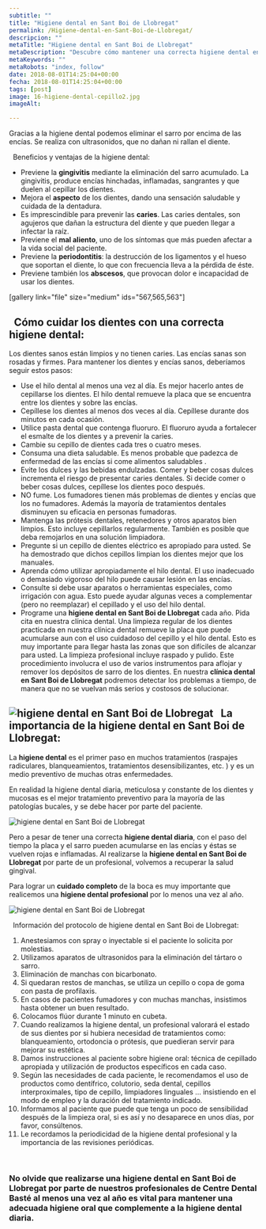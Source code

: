 ```yaml
---
subtitle: ""
title: "Higiene dental en Sant Boi de Llobregat"
permalink: /Higiene-dental-en-Sant-Boi-de-Llobregat/
descripcion: ""
metaTitle: "Higiene dental en Sant Boi de Llobregat"
metaDescription: "Descubre cómo mantener una correcta higiene dental en Sant Boi de Llobregat. Aprende a prevenir la gingivitis, caries y mal aliento con nuestros consejos y tratamientos profesionales en Centre Dental Basté. ¡Cuida tu sonrisa y salud bucal hoy mismo!"
metaKeywords: ""
metaRobots: "index, follow"
date: 2018-08-01T14:25:04+00:00
fecha: 2018-08-01T14:25:04+00:00
tags: [post]
image: 16-higiene-dental-cepillo2.jpg
imageAlt: 

---
```



Gracias a la higiene dental podemos eliminar el sarro por encima de las encías. Se realiza con ultrasonidos, que no dañan ni rallan el diente.

 
Beneficios y ventajas de la higiene dental:


* Previene la **gingivitis** mediante la eliminación del sarro acumulado. La gingivitis, produce encías hinchadas, inflamadas, sangrantes y que duelen al cepillar los dientes.
* Mejora el **aspecto** de los dientes, dando una sensación saludable y cuidada de la dentadura.
* Es imprescindible para prevenir las **caries**. Las caries dentales, son agujeros que dañan la estructura del diente y que pueden llegar a infectar la raíz.
* Previene el **mal aliento**, uno de los síntomas que más pueden afectar a la vida social del paciente.
* Previene la **periodontitis**: la destrucción de los ligamentos y el hueso que soportan el diente, lo que con frecuencia lleva a la pérdida de éste.
* Previene también los **abscesos**, que provocan dolor e incapacidad de usar los dientes.



[gallery link="file" size="medium" ids="567,565,563"]

 
Cómo cuidar los dientes con una correcta higiene dental:
----


Los dientes sanos están limpios y no tienen caries. Las encías sanas son rosadas y firmes. Para mantener los dientes y encías sanos, deberíamos seguir estos pasos:
* Use el hilo dental al menos una vez al día. Es mejor hacerlo antes de cepillarse los dientes. El hilo dental remueve la placa que se encuentra entre los dientes y sobre las encías.
* Cepíllese los dientes al menos dos veces al día. Cepíllese durante dos minutos en cada ocasión.
* Utilice pasta dental que contenga fluoruro. El fluoruro ayuda a fortalecer el esmalte de los dientes y a prevenir la caries.
* Cambie su cepillo de dientes cada tres o cuatro meses.
* Consuma una dieta saludable. Es menos probable que padezca de enfermedad de las encías si come alimentos saludables .
* Evite los dulces y las bebidas endulzadas. Comer y beber cosas dulces incrementa el riesgo de presentar caries dentales. Si decide comer o beber cosas dulces, cepíllese los dientes poco después.
* NO fume. Los fumadores tienen más problemas de dientes y encías que los no fumadores. Además la mayoría de tratamientos dentales disminuyen su eficacia en personas fumadoras.
* Mantenga las prótesis dentales, retenedores y otros aparatos bien limpios. Esto incluye cepillarlos regularmente. También es posible que deba remojarlos en una solución limpiadora.
* Pregunte si un cepillo de dientes eléctrico es apropiado para usted. Se ha demostrado que dichos cepillos limpian los dientes mejor que los manuales.
* Aprenda cómo utilizar apropiadamente el hilo dental. El uso inadecuado o demasiado vigoroso del hilo puede causar lesión en las encías.
* Consulte si debe usar aparatos o herramientas especiales, como irrigación con agua. Esto puede ayudar algunas veces a complementar (pero no reemplazar) el cepillado y el uso del hilo dental.
* Programe una **higiene dental en Sant Boi de Llobregat** cada año. Pida cita en nuestra clínica dental.
Una limpieza regular de los dientes practicada en nuestra clínica dental remueve la placa que puede acumularse aun con el uso cuidadoso del cepillo y el hilo dental. Esto es muy importante para llegar hasta las zonas que son difíciles de alcanzar para usted.
La limpieza profesional incluye raspado y pulido. Este procedimiento involucra el uso de varios instrumentos para aflojar y remover los depósitos de sarro de los dientes. En nuestra **clínica dental en Sant Boi de Llobregat** podremos detectar los problemas a tiempo, de manera que no se vuelvan más serios y costosos de solucionar.


![higiene dental en Sant Boi de Llobregat](/assets/static/images/blog/blog-inner/higiene-dental-hilo-seda-1024x600.jpg)
 
La importancia de la higiene dental en Sant Boi de Llobregat:
---------


La **higiene dental** es el primer paso en muchos tratamientos (raspajes radiculares, blanqueamientos, tratamientos desensibilizantes, etc. ) y es un medio preventivo de muchas otras enfermedades.

En realidad la higiene dental diaria, meticulosa y constante de los dientes y mucosas es el mejor tratamiento preventivo para la mayoría de las patologías bucales, y se debe hacer por parte del paciente.

![higiene dental en Sant Boi de Llobregat](/assets/static/images/blog/blog-inner/higiene-dental-cepillo2-1024x600.jpg)

Pero a pesar de tener una correcta **higiene dental diaria**, con el paso del tiempo la placa y el sarro pueden acumularse en las encías y éstas se vuelven rojas e inflamadas. Al realizarse la **higiene dental en Sant Boi de Llobregat** por parte de un profesional, volvemos a recuperar la salud gingival.

Para lograr un **cuidado completo** de la boca es muy importante que realicemos una **higiene dental profesional** por lo menos una vez al año.

![higiene dental en Sant Boi de Llobregat](/assets/static/images/blog/blog-inner/higiene-dental-ultrasonidos-1024x600.jpg)

 
Información del protocolo de higiene dental en Sant Boi de Llobregat:


1. Anestesiamos con spray o inyectable si el paciente lo solicita por molestias.
2. Utilizamos aparatos de ultrasonidos para la eliminación del tártaro o sarro.
3. Eliminación de manchas con bicarbonato.
4. Si quedaran restos de manchas, se utiliza un cepillo o copa de goma con pasta de profilaxis.
5. En casos de pacientes fumadores y con muchas manchas, insistimos hasta obtener un buen resultado.
6. Colocamos flúor durante 1 minuto en cubeta.
7. Cuando realizamos la higiene dental, un profesional valorará el estado de sus dientes por si hubiera necesidad de tratamientos como: blanqueamiento, ortodoncia o prótesis, que puedieran servir para mejorar su estética.
8. Damos instrucciones al paciente sobre higiene oral: técnica de cepillado apropiada y utilización de productos específicos en cada caso.
9. Según las necesidades de cada paciente, le recomendamos el uso de productos como dentífrico, colutorio, seda dental, cepillos interproximales, tipo de cepillo, limpiadores linguales … insistiendo en el modo de empleo y la duración del tratamiento indicado.
10. Informamos al paciente que puede que tenga un poco de sensibilidad después de la limpieza oral, si es así y no desaparece en unos días, por favor, consúltenos.
11. Le recordamos la periodicidad de la higiene dental profesional y la importancia de las revisiones periódicas.

 
### No olvide que realizarse una higiene dental en Sant Boi de Llobregat por parte de nuestros profesionales de Centre Dental Basté al menos una vez al año es vital para mantener una adecuada higiene oral que complemente a la higiene dental diaria.


